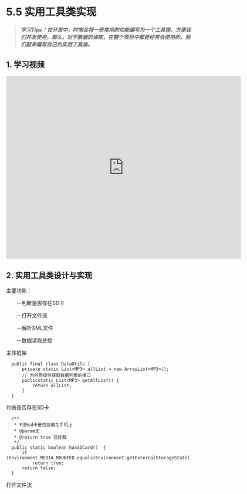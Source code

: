 
# 5.5 实用工具类实现

>##### 学习Tips：在开发中，时常会将一些常用的功能编写为一个工具类，方便我们开发使用，那么，对于数据的读取，在整个项目中都是经常会使用的，我们就来编写自己的实用工具类。



## 1. 学习视频

<iframe frameborder="0" width="640" height="498" src="https://v.qq.com/iframe/player.html?vid=z0180bhmznp&tiny=0&auto=0" allowfullscreen></iframe>

## 2. 实用工具类设计与实现

主要功能：

　　－判断是否存在SD卡
  
　　－打开文件流
  
　　－解析XML文件
  
　　－数据读取总控
  
主体框架

```
  public final class DataUtils {
      private static List<MP3> allList = new ArrayList<MP3>();
      // 为外界提供获取数据列表的接口
      publicstatic List<MP3> getAllList() {
          return allList;
      }
  }
```

判断是否存在SD卡

```
  /**
   * 判断sd卡是否挂载在手机上
   * @param无
   * @return true 已挂载
   */
  public static boolean hasSDCard()  {
      if (Environment.MEDIA_MOUNTED.equals(Environment.getExternalStorageState()))
          return true;
      return false;
  }
```

打开文件流